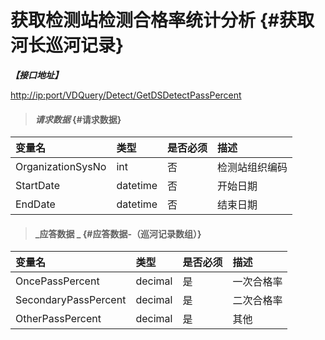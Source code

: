 # 获取检测站检测合格率统计分析 {#获取河长巡河记录}

_**【接口地址】**_

[http://ip:port/VDQuery/Detect/GetDSDetectPassPercent](http://ip:port/EqmQuery/Equipment/GetEquipmentList)

> #### _请求数据_ {#请求数据}

| 变量名 | 类型 | 是否必须 | 描述 |
| :--- | :--- | :--- | :--- |
| OrganizationSysNo | int | 否 | 检测站组织编码 |
| StartDate | datetime | 否 | 开始日期 |
| EndDate | datetime | 否 | 结束日期 |

> #### _应答数据 _ {#应答数据-（巡河记录数组）}

| 变量名 | 类型 | 是否必须 | 描述 |
| :--- | :--- | :--- | :--- |
| OncePassPercent | decimal | 是 | 一次合格率 |
| SecondaryPassPercent | decimal | 是 | 二次合格率 |
| OtherPassPercent | decimal | 是 | 其他 |



